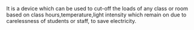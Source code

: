 It is a device which can be used to cut-off the loads of any class or room based on class hours,temperature,light intensity  which remain on due to carelessness of students or staff, to save electricity.
